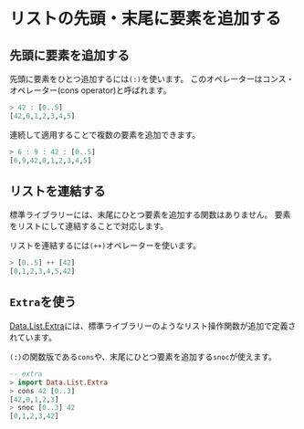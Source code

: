 リストの先頭・末尾に要素を追加する
==================================

先頭に要素を追加する
--------------------

先頭に要素をひとつ追加するには`(:)`を使います。
このオペレーターはコンス・オペレーター(cons operator)と呼ばれます。

```haskell
> 42 : [0..5]
[42,0,1,2,3,4,5]
```

連続して適用することで複数の要素を追加できます。

```haskell
> 6 : 9 : 42 : [0..5]
[6,9,42,0,1,2,3,4,5]
```


リストを連結する
----------------

標準ライブラリーには、末尾にひとつ要素を追加する関数はありません。
要素をリストにして連結することで対応します。

リストを連結するには`(++)`オペレーターを使います。

```haskell
> [0..5] ++ [42]
[0,1,2,3,4,5,42]
```


`Extra`を使う
-------------

[Data.List.Extra](https://hackage.haskell.org/package/extra/docs/Data-List-Extra.html)には、標準ライブラリーのようなリスト操作関数が追加で定義されています。

`(:)`の関数版である`cons`や、末尾にひとつ要素を追加する`snoc`が使えます。

```haskell
-- extra
> import Data.List.Extra
> cons 42 [0..3]
[42,0,1,2,3]
> snoc [0..3] 42
[0,1,2,3,42]
```
